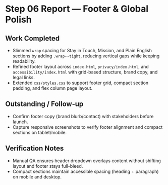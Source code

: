 # Step 06 Report — Footer & Global Polish

## Work Completed
- Slimmed `wrap` spacing for Stay in Touch, Mission, and Plain English sections by adding `.wrap--tight`, reducing vertical gaps while keeping readability.
- Refined footer layout across `index.html`, `privacy/index.html`, and `accessibility/index.html` with grid-based structure, brand copy, and legal links.
- Extended `css/styles.css` to support footer grid, compact section padding, and flex column page layout.

## Outstanding / Follow-up
- Confirm footer copy (brand blurb/contact) with stakeholders before launch.
- Capture responsive screenshots to verify footer alignment and compact sections on tablet/mobile.

## Verification Notes
- Manual QA ensures header dropdown overlays content without shifting layout and footer stays full-bleed.
- Compact sections maintain accessible spacing (heading + paragraph) on mobile and desktop.
